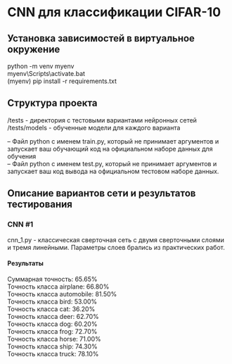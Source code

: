 # CNN для классификации CIFAR-10

## Установка зависимостей в виртуальное окружение
python -m venv myenv  
myenv\Scripts\activate.bat  
(myenv) pip install -r requirements.txt  

## Структура проекта
/tests - директория с тестовыми вариантами нейронных сетей  
/tests/models - обученные модели для каждого варианта  

– Файл python с именем train.py, который не принимает аргументов и запускает ваш
обучающий код на официальном наборе данных для обучения  
– Файл python с именем test.py, который не принимает аргументов и запускает ваш код
вывода на официальном тестовом наборе данных.  

## Описание вариантов сети и результатов тестирования
### CNN #1
cnn_1.py - классическая сверточная сеть с двумя сверточными слоями и тремя линейными. Параметры слоев брались из практических работ.
#### Результаты
Суммарная точность: 65.65%  
Точность класса airplane: 66.80%  
Точность класса automobile: 81.50%  
Точность класса bird: 53.00%  
Точность класса cat: 36.20%  
Точность класса deer: 62.70%  
Точность класса dog: 60.20%  
Точность класса frog: 72.70%  
Точность класса horse: 71.00%  
Точность класса ship: 74.30%  
Точность класса truck: 78.10%  

